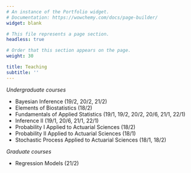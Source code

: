 ```yaml
---
# An instance of the Portfolio widget.
# Documentation: https://wowchemy.com/docs/page-builder/
widget: blank

# This file represents a page section.
headless: true

# Order that this section appears on the page.
weight: 30

title: Teaching
subtitle: ''
---
```


*Undergraduate courses*
- Bayesian Inference (19/2, 20/2, 21/2)
- Elements of Biostatistics (18/2)
- Fundamentals of Applied Statistics (19/1, 19/2, 20/2, 20/6, 21/1, 22/1)
- Inference II (19/1, 20/6, 21/1, 22/1)
- Probability I Applied to Actuarial Sciences (18/2)
- Probability II Applied to Actuarial Sciences (18/1)
- Stochastic Process Applied to Actuarial Sciences (18/1, 18/2)

*Graduate courses*
- Regression Models (21/2)
